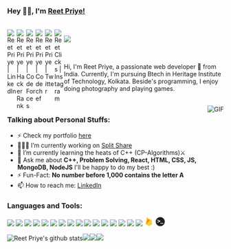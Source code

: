 ### Hey 👋🏽, I'm [Reet Priye!](https://reetpriye.me/)

<br/>
<a href="https://www.linkedin.com/in/reetpriye/">
  <img align="left" alt="Reet Priye | LinkedIn" width="22px" src="https://cdn.jsdelivr.net/npm/simple-icons@v3/icons/linkedin.svg" />
</a>
<a href="https://www.hackerrank.com/reetpriye">
  <img align="left" alt="Reet Priye | HackerRank" width="22px" src="https://cdn.jsdelivr.net/npm/simple-icons@3.0.1/icons/hackerrank.svg" />
</a>
<a href="https://codeforces.com/profile/reetpriye">
  <img align="left" alt="Reet Priye | CodeForces" width="22px" src="https://cdn.jsdelivr.net/npm/simple-icons@3.0.1/icons/codeforces.svg" />
</a>
<a href="https://www.codechef.com/users/reetpriye">
  <img align="left" alt="Reet Priye | Codechef" width="22px" src="https://cdn.jsdelivr.net/npm/simple-icons@3.1.0/icons/codechef.svg" />
</a>
<a href="https://twitter.com/reetpriye">
  <img align="left" alt="Reet Priye | Twitter" width="22px" src="https://cdn.jsdelivr.net/npm/simple-icons@v3/icons/twitter.svg" />
</a>
<a href="https://instagram.com/reetclicks">
  <img align="left" alt="Reet Clicks | Instagram" width="22px" src="https://cdn.jsdelivr.net/npm/simple-icons@3.0.1/icons/instagram.svg" />
</a>


![](https://visitor-badge.glitch.me/badge?page_id=reetpriye.reetpriye)

<br />

Hi, I'm Reet Priye, a passionate web developer 🚀 from India. Currently, I'm pursuing Btech in Heritage Institute of Technology, Kolkata. Beside's programming, I enjoy doing photography and playing games.

<br />

  <img align="right" alt="GIF" src="https://media.giphy.com/media/836HiJc7pgzy8iNXCn/giphy.gif" />
  
### **Talking about Personal Stuffs:**

- ⚡️ Check my portfolio [here](https://reetpriye.me)
- 👨🏽‍💻 I’m currently working on [Split Share](https://github.com/reetpriye/split-share)
- 🌱 I’m currently learning the heats of C++ (CP-Algorithms)⚔
- 💬 Ask me about **C++, Problem Solving, React, HTML, CSS, JS, MongoDB, NodeJS** I'll be happy to do my best :)
- ⚡️ Fun-Fact: **No number before 1,000 contains the letter A**
- 📫 How to reach me: [LinkedIn](https://www.linkedin.com/in/reetpriye)

### **Languages and Tools:**

<code><img src="https://icongr.am/devicon/javascript-original.svg?size=22&color=currentColor"></code>
<code><img src="https://icongr.am/devicon/c-original.svg?size=22&color=currentColor"></code>
<code><img src="https://icongr.am/devicon/cplusplus-original.svg?size=22&color=currentColor"></code>
<code><img src="https://icongr.am/devicon/python-original.svg?size=22&color=currentColor"></code>
<code><img src="https://icongr.am/devicon/html5-original.svg?size=22&color=currentColor"></code>
<code><img src="https://icongr.am/devicon/css3-original.svg?size=22&color=currentColor"></code>
<code><img src="https://icongr.am/devicon/sass-original.svg?size=22&color=currentColor"></code>
<code><img src="https://icongr.am/devicon/mongodb-original-wordmark.svg?size=22&color=currentColor"></code>
<code><img src="https://icongr.am/devicon/react-original.svg?size=22&color=currentColor"></code>
<code><img src="https://icongr.am/devicon/nodejs-original.svg?size=22&color=currentColor"></code>
<code><img src="https://icongr.am/devicon/bootstrap-plain.svg?size=22&color=currentColor"></code>
<code><img src="https://icongr.am/devicon/d3js-original.svg?size=22&color=currentColor"></code>
<code><img src="https://icongr.am/devicon/wordpress-plain.svg?size=22&color=currentColor"></code>
<code><img src="https://icongr.am/devicon/webpack-original.svg?size=22&color=currentColor"></code>
<code><img src="https://icongr.am/devicon/babel-original.svg?size=22&color=currentColor"></code>
<code><img src="https://icongr.am/devicon/git-original.svg?size=22&color=currentColor"></code>
<code><img height="22" src="https://raw.githubusercontent.com/github/explore/80688e429a7d4ef2fca1e82350fe8e3517d3494d/topics/firebase/firebase.png"></code>
<code><img height="22" src="https://raw.githubusercontent.com/github/explore/80688e429a7d4ef2fca1e82350fe8e3517d3494d/topics/terminal/terminal.png"></code>

![Reet Priye's github stats](https://github-readme-stats.vercel.app/api?username=reetpriye&show_icons=true&hide_border=true)<img src="https://i.giphy.com/media/IdyAQJVN2kVPNUrojM/200.webp" width="100"><img src="https://media.giphy.com/media/ln7z2eWriiQAllfVcn/giphy.gif" width="100"><img src="https://i.giphy.com/media/KzJkzjggfGN5Py6nkT/200.webp" width="100">
